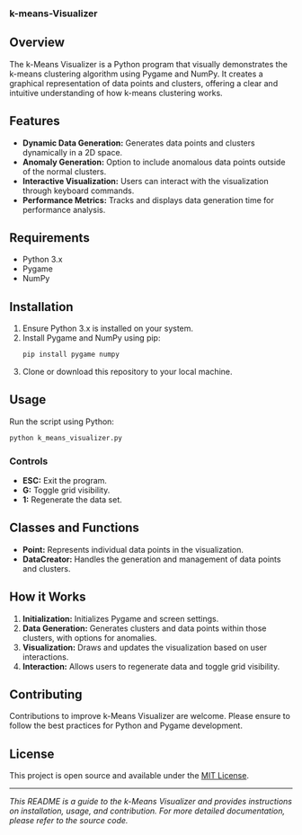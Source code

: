 ### k-means-Visualizer

## Overview
The k-Means Visualizer is a Python program that visually demonstrates the k-means clustering algorithm using Pygame and NumPy. It creates a graphical representation of data points and clusters, offering a clear and intuitive understanding of how k-means clustering works.

## Features
- **Dynamic Data Generation:** Generates data points and clusters dynamically in a 2D space.
- **Anomaly Generation:** Option to include anomalous data points outside of the normal clusters.
- **Interactive Visualization:** Users can interact with the visualization through keyboard commands.
- **Performance Metrics:** Tracks and displays data generation time for performance analysis.

## Requirements
- Python 3.x
- Pygame
- NumPy

## Installation
1. Ensure Python 3.x is installed on your system.
2. Install Pygame and NumPy using pip:
   ```bash
   pip install pygame numpy
   ```
3. Clone or download this repository to your local machine.

## Usage
Run the script using Python:
```bash
python k_means_visualizer.py
```

### Controls
- **ESC:** Exit the program.
- **G:** Toggle grid visibility.
- **1:** Regenerate the data set.

## Classes and Functions
- **Point:** Represents individual data points in the visualization.
- **DataCreator:** Handles the generation and management of data points and clusters.

## How it Works
1. **Initialization:** Initializes Pygame and screen settings.
2. **Data Generation:** Generates clusters and data points within those clusters, with options for anomalies.
3. **Visualization:** Draws and updates the visualization based on user interactions.
4. **Interaction:** Allows users to regenerate data and toggle grid visibility.

## Contributing
Contributions to improve k-Means Visualizer are welcome. Please ensure to follow the best practices for Python and Pygame development.

## License
This project is open source and available under the [MIT License](LICENSE.md).

---

*This README is a guide to the k-Means Visualizer and provides instructions on installation, usage, and contribution. For more detailed documentation, please refer to the source code.*
